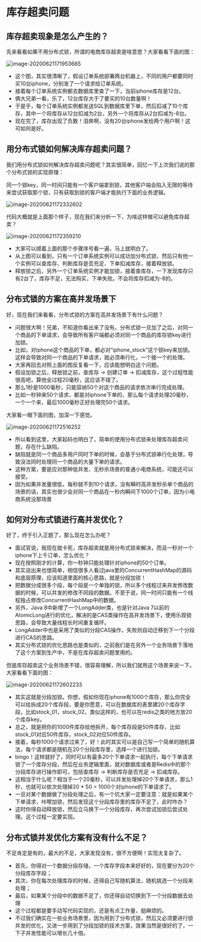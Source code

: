 # 库存超卖问题



## 库存超卖现象是怎么产生的？

先来看看如果不用分布式锁，所谓的电商库存超卖是啥意思？大家看看下面的图：

![image-20200621171953685](https://tva1.sinaimg.cn/large/007S8ZIlgy1gg017ozc1zj310w0jaakw.jpg)

- 这个图，其实很清晰了，假设订单系统部署两台机器上，不同的用户都要同时买10台iphone，分别发了一个请求给订单系统。
- 接着每个订单系统实例都去数据库里查了一下，当前iphone库存是12台。
- 俩大兄弟一看，乐了，12台库存大于了要买的10台数量啊！
- 于是乎，每个订单系统实例都发送SQL到数据库里下单，然后扣减了10个库存，其中一个将库存从12台扣减为2台，另外一个将库存从2台扣减为-8台。
- 现在完了，库存出现了负数！泪奔啊，没有20台iphone发给两个用户啊！这可如何是好。







## 用分布式锁如何解决库存超卖问题？

我们用分布式锁如何解决库存超卖问题呢？其实很简单，回忆一下上次我们说的那个分布式锁的实现原理：

同一个锁key，同一时间只能有一个客户端拿到锁，其他客户端会陷入无限的等待来尝试获取那个锁，只有获取到锁的客户端才能执行下面的业务逻辑。

![image-20200621172332602](https://tva1.sinaimg.cn/large/007S8ZIlgy1gg01bgcxyij31ee0ru1dq.jpg)

代码大概就是上面那个样子，现在我们来分析一下，为啥这样做可以避免库存超卖？

![image-20200621172359210](https://tva1.sinaimg.cn/large/007S8ZIlgy1gg01bwmd7qj31hi0oawtz.jpg)

- 大家可以顺着上面的那个步骤序号看一遍，马上就明白了。
- 从上图可以看到，只有一个订单系统实例可以成功加分布式锁，然后只有他一个实例可以查库存、判断库存是否充足、下单扣减库存，接着释放锁。
- 释放锁之后，另外一个订单系统实例才能加锁，接着查库存，一下发现库存只有2台了，库存不足，无法购买，下单失败。不会将库存扣减为-8的。





## 分布式锁的方案在高并发场景下

好，现在我们来看看，分布式锁的方案在高并发场景下有什么问题？

- 问题很大啊！兄弟，不知道你看出来了没有。分布式锁一旦加了之后，对同一个商品的下单请求，会导致所有客户端都必须对同一个商品的库存锁key进行加锁。
- 比如，对iphone这个商品的下单，都必对“iphone_stock”这个锁key来加锁。这样会导致对同一个商品的下单请求，就必须串行化，一个接一个的处理。
- 大家再回去对照上面的图反复看一下，应该能想明白这个问题。
- 假设加锁之后，释放锁之前，查库存 -> 创建订单 -> 扣减库存，这个过程性能很高吧，算他全过程20毫秒，这应该不错了。
- 那么1秒是1000毫秒，只能容纳50个对这个商品的请求依次串行完成处理。
- 比如一秒钟来50个请求，都是对iphone下单的，那么每个请求处理20毫秒，一个一个来，最后1000毫秒正好处理完50个请求。

大家看一眼下面的图，加深一下感觉。

![image-20200621172516252](https://tva1.sinaimg.cn/large/007S8ZIlgy1gg01d8xbqtj31fy0e8tis.jpg)

- 所以看到这里，大家起码也明白了，简单的使用分布式锁来处理库存超卖问题，存在什么缺陷。
- 缺陷就是同一个商品多用户同时下单的时候，会基于分布式锁串行化处理，导致没法同时处理同一个商品的大量下单的请求。
- 这种方案，要是应对那种低并发、无秒杀场景的普通小电商系统，可能还可以接受。
- 因为如果并发量很低，每秒就不到10个请求，没有瞬时高并发秒杀单个商品的场景的话，其实也很少会对同一个商品在一秒内瞬间下1000个订单，因为小电商系统没那场景





## 如何对分布式锁进行高并发优化？

好了，终于引入正题了，那么现在怎么办呢？

- 面试官说，我现在就卡死，库存超卖就是用分布式锁来解决，而且一秒对一个iphone下上千订单，怎么优化？
- 现在按照刚才的计算，你一秒钟只能处理针对iphone的50个订单。
- 其实说出来也很简单，相信很多人看过java里的ConcurrentHashMap的源码和底层原理，应该知道里面的核心思路，就是分段加锁！
- 把数据分成很多个段，每个段是一个单独的锁，所以多个线程过来并发修改数据的时候，可以并发的修改不同段的数据。不至于说，同一时间只能有一个线程独占修改ConcurrentHashMap中的数据。
- 另外，Java 8中新增了一个LongAdder类，也是针对Java
  7以前的AtomicLong进行的优化，解决的是CAS类操作在高并发场景下，使用乐观锁思路，会导致大量线程长时间重复循环。
- LongAdder中也是采用了类似的分段CAS操作，失败则自动迁移到下一个分段进行CAS的思路。
- 其实分布式锁的优化思路也是类似的，之前我们是在另外一个业务场景下落地了这个方案到生产中，不是在库存超卖问题里用的。

但是库存超卖这个业务场景不错，很容易理解，所以我们就用这个场景来说一下。大家看看下面的图：

![image-20200621172602233](https://tva1.sinaimg.cn/large/007S8ZIlgy1gg01e1ete3j30pu0xi16c.jpg)

- 其实这就是分段加锁。你想，假如你现在iphone有1000个库存，那么你完全可以给拆成20个库存段，要是你愿意，可以在数据库的表里建20个库存字段，比如stock_01，stock_02，类似这样的，也可以在redis之类的地方放20个库存key。
- 总之，就是把你的1000件库存给他拆开，每个库存段是50件库存，比如stock_01对应50件库存，stock_02对应50件库存。
- 接着，每秒1000个请求过来了，好！此时其实可以是自己写一个简单的随机算法，每个请求都是随机在20个分段库存里，选择一个进行加锁。
- bingo！这样就好了，同时可以有最多20个下单请求一起执行，每个下单请求锁了一个库存分段，然后在业务逻辑里面，就对数据库或者是Redis中的那个分段库存进行操作即可，包括查库存 -> 判断库存是否充足 -> 扣减库存。
- 这相当于什么呢？相当于一个20毫秒，可以并发处理掉20个下单请求，那么1秒，也就可以依次处理掉20 * 50 = 1000个对iphone的下单请求了。
- 一旦对某个数据做了分段处理之后，有一个坑大家一定要注意：就是如果某个下单请求，咔嚓加锁，然后发现这个分段库存里的库存不足了，此时咋办？
- 这时你得自动释放锁，然后立马换下一个分段库存，再次尝试加锁后尝试处理。这个过程一定要实现。







## 分布式锁并发优化方案有没有什么不足？

不足肯定是有的，最大的不足，大家发现没有，很不方便啊！实现太复杂了。

- 首先，你得对一个数据分段存储，一个库存字段本来好好的，现在要分为20个分段库存字段；
- 其次，你在每次处理库存的时候，还得自己写随机算法，随机挑选一个分段来处理；
- 最后，如果某个分段中的数据不足了，你还得自动切换到下一个分段数据去处理
- 这个过程都是要手动写代码实现的，还是有点工作量，挺麻烦的。
- 不过我们确实在一些业务场景里，因为用到了分布式锁，然后又必须要进行锁并发的优化，又进一步用到了分段加锁的技术方案，效果当然是很好的了，一下子并发性能可以增长几十倍。